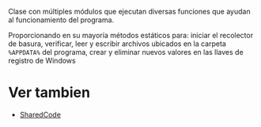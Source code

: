 Clase con múltiples módulos que ejecutan diversas funciones que ayudan al funcionamiento del programa.

Proporcionando en su mayoría métodos estáticos para: iniciar el recolector de basura, verificar, leer y escribir archivos ubicados en la carpeta `%APPDATA%` del programa, crear y eliminar nuevos valores en las llaves de registro de Windows


# Ver tambien
- [SharedCode](/SharedCode)